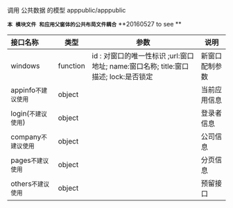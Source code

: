 调用 公共数据 的模型
apppublic/apppublic

**`本 模块文件 和应用父窗体的公共布局文件耦合`**
**20160527 to see ** 

| 接口名称  | 类型 | 参数  |说明     |
| :--------  |  ------- | ------| -------- |
|windows | function | id : 对窗口的唯一性标识 ;url:窗口地址; name:窗口名称; title:窗口描述; lock:是否锁定 | 新窗口配制参数|
|appinfo`不建议使用` | object || 当前应用信息 |
|login(`不建议使用`)| object || 登录者信息 |
|company`不建议使用`| object || 公司信息 |
|pages`不建议使用`|object|| 分页信息 |
|others`不建议使用`|object||预留接口|

